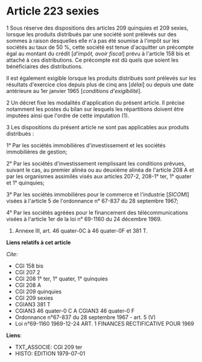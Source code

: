 # Article 223 sexies

1  Sous réserve des dispositions des articles 209 quinquies et 209 sexies, lorsque les produits distribués par une société
sont prélevés sur des sommes à raison desquelles elle n'a pas été soumise à l'impôt sur les sociétés au taux de 50 %, cette
société est tenue d'acquitter un précompte égal au montant du crédit [*d'impôt, avoir fiscal*] prévu à l'article 158 bis et
attaché à ces distributions. Ce précompte est dû quels que soient les bénéficiaires des distributions.

Il est également exigible lorsque les produits distribués sont prélevés sur les résultats d'exercice clos depuis plus de cinq
ans [*délai*] ou depuis une date antérieure au 1er janvier 1965 [*conditions d'exigibilité*].

2  Un décret fixe les modalités d'application du présent article. Il précise notamment les postes du bilan sur lesquels les
répartitions doivent être imputées ainsi que l'ordre de cette imputation (1).

3  Les dispositions du présent article ne sont pas applicables aux produits distribués :

1° Par les sociétés immobilières d'investissement et les sociétés immobilières de gestion;

2° Par les sociétés d'investissement remplissant les conditions prévues, suivant le cas, au premier alinéa ou au deuxième
alinéa de l'article 208 A et par les organismes assimilés visés aux articles 207-2, 208-1° ter, 1° quater et 1° quinquies;

3° Par les sociétés immobilières pour le commerce et l'industrie [*SICOMI*] visées à l'article 5 de l'ordonnance n° 67-837 du
28 septembre 1967;

4° Par les sociétés agréées pour le financement des télécommunications visées à l'article 1er de la loi n° 69-1160 du 24
décembre 1969.

1)  Annexe III, art. 46 quater-0C à 46 quater-0F et 381 T.

**Liens relatifs à cet article**

_Cite_:

  - CGI 158 bis
  - CGI 207 2
  - CGI 208 1° ter, 1° quater, 1° quinquies
  - CGI 208 A
  - CGI 209 quinquies
  - CGI 209 sexies
  - CGIAN3 381 T
  - CGIAN3 46 quater-0 C A CGIAN3 46 quater-0 F
  - Ordonnance n°67-837 du 28 septembre 1967 - art. 5 (V)
  - Loi n°69-1160 1969-12-24 ART. 1 FINANCES RECTIFICATIVE POUR 1969

**Liens**:

  - TXT_ASSOCIE: CGI 209 ter
  - HISTO: EDITION 1979-07-01
